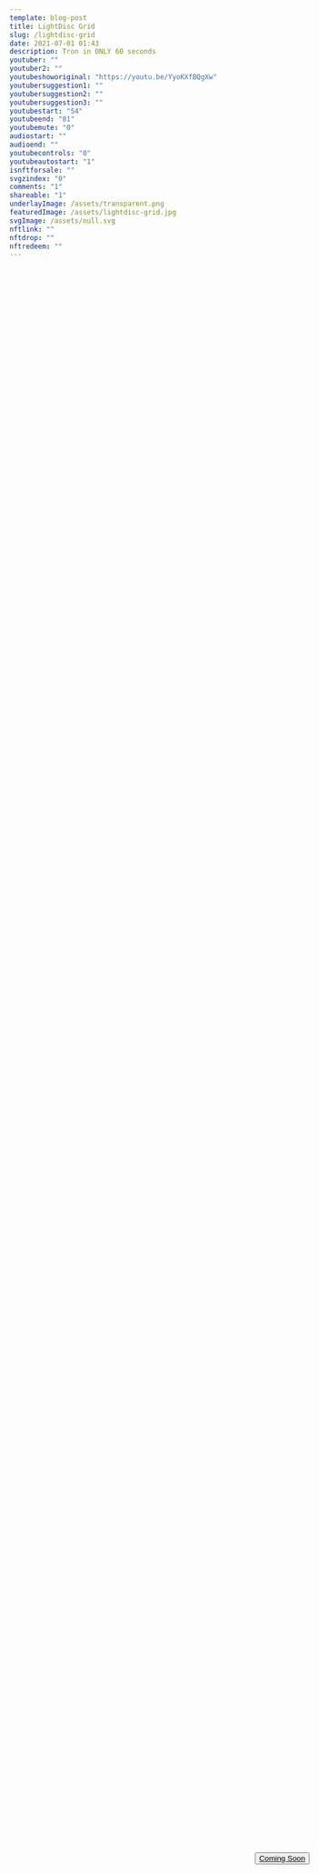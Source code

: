 ```yaml
---
template: blog-post
title: LightDisc Grid
slug: /lightdisc-grid
date: 2021-07-01 01:43
description: Tron in ONLY 60 seconds
youtuber: ""
youtuber2: ""
youtubeshoworiginal: "https://youtu.be/YyoKXfBQgXw"
youtubersuggestion1: ""
youtubersuggestion2: ""
youtubersuggestion3: ""
youtubestart: "54"
youtubeend: "81"
youtubemute: "0"
audiostart: ""
audioend: ""
youtubecontrols: "0"
youtubeautostart: "1"
isnftforsale: ""
svgzindex: "0"
comments: "1"
shareable: "1"
underlayImage: /assets/transparent.png
featuredImage: /assets/lightdisc-grid.jpg
svgImage: /assets/null.svg
nftlink: ""
nftdrop: ""
nftredeem: ""
---
```

<div style="position:relative; top:0; z-index:0; border:0px solid blue; height:100vh; width:100vw; overflow:hidden; display:flex; display:grid; place-content:center; ">
<!-- https://youtu.be/sqJdG95juso -->





<div style="display:flex; justify-content:center; color:#ccc; position:relative; bottom:-20vh;"><a href="/minutes/" title="go back"><button class="back button" style="display:flex; justify-content:center;">Coming Soon</button></a></div>
      </div>








<!-- XjuLZwlDxh8 -->
</div>